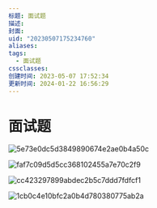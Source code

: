 ```yaml
---
标题: 面试题
描述: 
封面: 
uid: "20230507175234760"
aliases: 
tags:
  - 面试题
cssclasses: 
创建时间: 2023-05-07 17:52:34
更新时间: 2024-01-22 16:56:29
---
```


# 面试题

![5e73e0dc5d3849890674e2ae0b4a50c](5e73e0dc5d3849890674e2ae0b4a50c.jpg)

![faf7c09d5d5cc368102455a7e70c2f9](faf7c09d5d5cc368102455a7e70c2f9.jpg)

![cc423297899abdec2b5c7ddd7fdfcf1](cc423297899abdec2b5c7ddd7fdfcf1.jpg)

![1cb0c4e10bfc2a0b4d780380775ab2a](1cb0c4e10bfc2a0b4d780380775ab2a.jpg)
